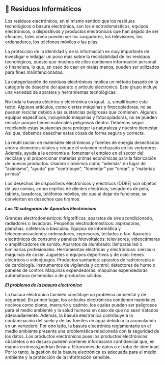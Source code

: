 ## 🚯 Residuos Informáticos

Los residuos electrónicos, en el mismo sentido que los residuos tecnológicos o basura electrónica, son los electrodomésticos, equipos electrónicos, o dispositivos y productos electrónicos que han dejado de ser eficaces, tales como pueden ser los cargadores, los televisores, los ordenadores, los teléfonos móviles o las pilas. 

La protección de la identidad y de la información es muy importante de investigar e indagar un poco más sobre la reciclabilidad de los residuos tecnológicos, puesto que muchos de ellos contienen información personal o financiera, lo que, en caso de caer en malas manos, pueden ser utilizados para fines malintencionados. 

La categorización de residuos electrónicos implica un método basado en la categoría de desecho del aparato o artículo electrónico.  Este grupo incluye una variedad de aparatos y herramientas tecnológicas.

No toda la basura eléctrica y electrónica es igual.  .s, simplifícame este texto: Algunos artículos, como ciertas máquinas y fotocopiadoras, no se pueden reciclar debido a las sustancias peligrosas que contienen.  Algunos equipos específicos,
incluyendo máquinas y fotocopiadoras, no se pueden reciclar porque tienen materiales peligrosos dentro. Debemos seguir reciclando estas sustancias para proteger la naturaleza y nuestro bienestar. Así que, debemos desechar estas cosas de forma segura y correcta.

La reutilización de materiales electrónicos y fuentes de energía desechados ahorra elementos vitales y reduce el volumen rechazado en los vertederos.  Además, ayuda a la economía al fomentar el empleo en el sector del reciclaje y al proporcionar materias primas económicas para la fabricación de nuevos productos.  Usando sinónimos como "además" en lugar de "asimismo", "ayuda" por "contribuye", "fomentar" por "crear", y "materias primas"

Los desechos de dispositivos electrónicos y eléctricos (DDEE) son objetos de uso común, como cepillos de dientes eléctricos, secadores de pelo, tablets, lavadoras, teléfonos móviles, etc que al dejar de funcionar, se convierten en desechos que tiramos.

_**Las 10 categorías de Aparatos Electrónicos**_

Grandes electrodomésticos: frigoríficos, aparatos de aire acondicionado, radiadores o lavadoras.
Pequeños electrodomésticos: aspiradoras, planchas, cafeteras o básculas.
Equipos de informática y telecomunicaciones: ordenadores, impresoras, teclados o fax.
Aparatos electrónicos de consumo y paneles fotovoltaicos: televisores, videocámaras o amplificadores de sonido.
Aparatos de alumbrado: lámparas led o luminarias profesionales.
Herramientas eléctricas y electrónicas: sierras o máquinas de coser.
Juguetes o equipos deportivos y de ocio: trenes eléctricos o videojuegos.
Productos sanitarios: aparatos de radioterapia o de cardiología.
Instrumentos de vigilancia y control: detectores de humo o paneles de control.
Máquinas expendedoras: máquinas expendedoras automáticas de bebidas o de productos sólidos.

_**El problema de la basura electrónica**_

La basura electrónica también constituye un problema ambiental y de seguridad. 
En primer lugar, los artículos electrónicos contienen materiales nocivos como plomo, mercurio y cadmio,  los cuales pueden ser peligrosos para el medio ambiente y la salud humana en caso de que no sean tratados adecuadamente.
Además, la basura electrónica contribuye a la contaminación del suelo y de las fuentes de agua  debido a la acumulación en un vertedero.
Por otro lado, la basura electrónica reglamentaria en el medio ambiente presenta una problemática relacionada con la seguridad de los datos. Los productos electrónicos pues los productos electrónicos obsoletos o en desuso pueden contener información confidencial que, en manos erróneas,podrían llevar a filtraciones de datos o el robo de identidad.
Por lo tanto, la gestión de la basura electrónica es adecuada para el medio ambiente y la protección de la información sensible. 

